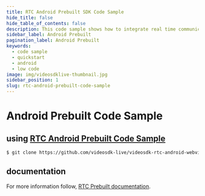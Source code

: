 ```yaml
---
title: RTC Android Prebuilt SDK Code Sample
hide_title: false
hide_table_of_contents: false
description: This code sample shows how to integrate real time communication in your application on android prebuilt sdk.
sidebar_label: Android Prebuilt
pagination_label: Android Prebuilt
keywords:
  - code sample
  - quickstart
  - android
  - low code
image: img/videosdklive-thumbnail.jpg
sidebar_position: 1
slug: rtc-android-prebuilt-code-sample
---
```


# Android Prebuilt Code Sample

## using [RTC Android Prebuilt Code Sample](https://github.com/videosdk-live/videosdk-rtc-android-webview-example)

```sh
$ git clone https://github.com/videosdk-live/videosdk-rtc-android-webview-example
```

## documentation

For more information follow, [RTC Prebuilt documentation](/docs/realtime-communication/sdk-reference/prebuilt-sdk-js/setup).
